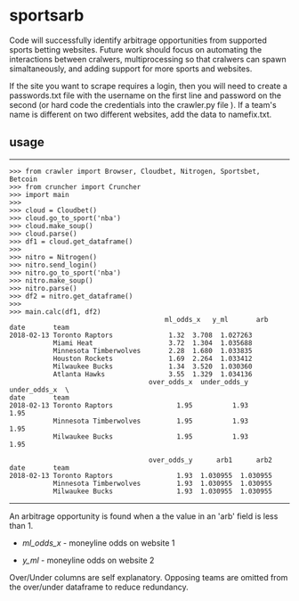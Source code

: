 # sportsarb

Code will successfully identify arbitrage opportunities from supported sports betting websites. Future work should focus on automating the interactions between cralwers, multiprocessing so that cralwers can spawn simaltaneously, and adding support for more sports and websites.

If the site you want to scrape requires a login, then you will need to create a passwords.txt file with the username on the first line and password on the second (or hard code the credentials into the crawler.py file ). If a team's name is different on two different websites, add the data to namefix.txt.

## usage
----
    >>> from crawler import Browser, Cloudbet, Nitrogen, Sportsbet, Betcoin
    >>> from cruncher import Cruncher
    >>> import main
    >>>
    >>> cloud = Cloudbet()
    >>> cloud.go_to_sport('nba')
    >>> cloud.make_soup()
    >>> cloud.parse()
    >>> df1 = cloud.get_dataframe()
    >>>
    >>> nitro = Nitrogen()
    >>> nitro.send_login()
    >>> nitro.go_to_sport('nba')
    >>> nitro.make_soup()
    >>> nitro.parse()
    >>> df2 = nitro.get_dataframe()
    >>>
    >>> main.calc(df1, df2)
                                           ml_odds_x   y_ml       arb
    date       team
    2018-02-13 Toronto Raptors              1.32  3.708  1.027263
               Miami Heat                   3.72  1.304  1.035688
               Minnesota Timberwolves       2.28  1.680  1.033835
               Houston Rockets              1.69  2.264  1.033412
               Milwaukee Bucks              1.34  3.520  1.030360
               Atlanta Hawks                3.55  1.329  1.034136
                                       over_odds_x  under_odds_y  under_odds_x  \
    date       team
    2018-02-13 Toronto Raptors                1.95          1.93          1.95
               Minnesota Timberwolves         1.95          1.93          1.95
               Milwaukee Bucks                1.95          1.93          1.95

                                       over_odds_y      arb1      arb2
    date       team
    2018-02-13 Toronto Raptors                1.93  1.030955  1.030955
               Minnesota Timberwolves         1.93  1.030955  1.030955
               Milwaukee Bucks                1.93  1.030955  1.030955

----

An arbitrage opportunity is found when a the value in an 'arb' field is less than 1.

* *ml\_odds_x*  - moneyline odds on website 1

* *y_ml*  - moneyline odds on website 2

Over/Under columns are self explanatory. Opposing teams are omitted from the over/under dataframe to reduce redundancy.
